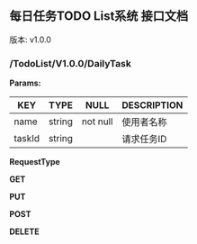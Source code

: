 ## 每日任务TODO List系统 接口文档

版本: v1.0.0


### /TodoList/V1.0.0/DailyTask

**Params:**

| KEY    | TYPE   | NULL     | DESCRIPTION |
| ------ | ------ | -------- | ----------- |
| name   | string | not null | 使用者名称  |
| taskId | string |          | 请求任务ID  |


**RequestType**

**GET**

**PUT**

**POST**

**DELETE**

